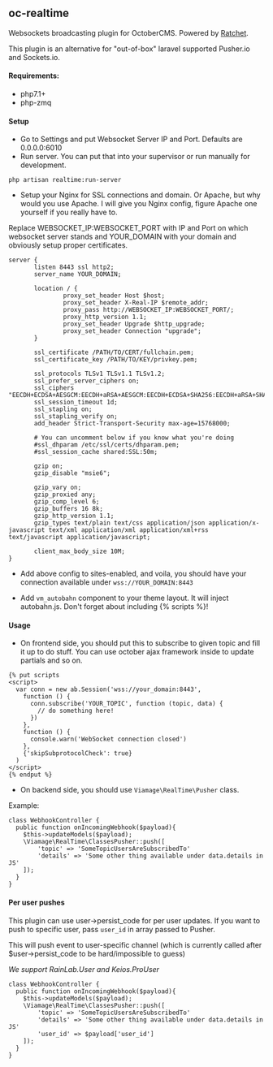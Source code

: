 ## oc-realtime

Websockets broadcasting plugin for OctoberCMS. Powered by [Ratchet](http://socketo.me/).

This plugin is an alternative for "out-of-box" laravel supported Pusher.io and Sockets.io.

#### Requirements:

- php7.1+
- php-zmq

#### Setup

- Go to Settings and put Websocket Server IP and Port. Defaults are 0.0.0.0:6010
- Run server. You can put that into your supervisor or run manually for development.

```
php artisan realtime:run-server
```

- Setup your Nginx for SSL connections and domain. Or Apache, but why would you use Apache. I will give you Nginx config, figure Apache one yourself if you really have to.

Replace WEBSOCKET_IP:WEBSOCKET_PORT with IP and Port on which websocket server stands and YOUR_DOMAIN with your domain and obviously setup proper certificates.

```
server {
       listen 8443 ssl http2;
       server_name YOUR_DOMAIN;

       location / {
               proxy_set_header Host $host;
               proxy_set_header X-Real-IP $remote_addr;
               proxy_pass http://WEBSOCKET_IP:WEBSOCKET_PORT/;
               proxy_http_version 1.1;
               proxy_set_header Upgrade $http_upgrade;
               proxy_set_header Connection "upgrade";
       }

       ssl_certificate /PATH/TO/CERT/fullchain.pem;
       ssl_certificate_key /PATH/TO/KEY/privkey.pem;

       ssl_protocols TLSv1 TLSv1.1 TLSv1.2;
       ssl_prefer_server_ciphers on;
       ssl_ciphers "EECDH+ECDSA+AESGCM:EECDH+aRSA+AESGCM:EECDH+ECDSA+SHA256:EECDH+aRSA+SHA256:EECDH+ECDSA+SHA384:EECDH+ECDSA+SHA256:EECDH+aRSA+SHA384:EDH+aRSA+AESGCM:EDH+aRSA+SHA256:EDH+aRSA:EECDH:!aNULL:!eNULL:!MEDIUM:!LOW:!3DES:!MD5:!EXP:!PSK:!SRP:!DSS:!RC4:!SEED";
       ssl_session_timeout 1d;
       ssl_stapling on;
       ssl_stapling_verify on;
       add_header Strict-Transport-Security max-age=15768000;

       # You can uncomment below if you know what you're doing
       #ssl_dhparam /etc/ssl/certs/dhparam.pem;
       #ssl_session_cache shared:SSL:50m;

       gzip on;
       gzip_disable "msie6";

       gzip_vary on;
       gzip_proxied any;
       gzip_comp_level 6;
       gzip_buffers 16 8k;
       gzip_http_version 1.1;
       gzip_types text/plain text/css application/json application/x-javascript text/xml application/xml application/xml+rss text/javascript application/javascript;

       client_max_body_size 10M;
}

```

- Add above config to sites-enabled, and voila, you should have your connection available under `wss://YOUR_DOMAIN:8443`

- Add `vm_autobahn` component to your theme layout. It will inject autobahn.js. Don't forget about including {% scripts %}!


#### Usage

- On frontend side, you should put this to subscribe to given topic and fill it up to do stuff. You can use october ajax framework inside to update partials and so on. 

```
{% put scripts
<script>
  var conn = new ab.Session('wss://your_domain:8443',
    function () {
      conn.subscribe('YOUR_TOPIC', function (topic, data) {
        // do something here!
      })
    },
    function () {
      console.warn('WebSocket connection closed')
    },
    {'skipSubprotocolCheck': true}
  )
</script>
{% endput %}
```


- On backend side, you should use `Viamage\RealTime\Pusher` class.

Example:

```
class WebhookController {
  public function onIncomingWebhook($payload){
    $this->updateModels($payload);
    \Viamage\RealTime\ClassesPusher::push([
        'topic' => 'SomeTopicUsersAreSubscribedTo'
        'details' => 'Some other thing available under data.details in JS'  
    ]);
  }
}
```

#### Per user pushes

This plugin can use user->persist_code for per user updates. If you want to push to specific user, pass `user_id` in array passed to Pusher.

This will push event to user-specific channel (which is currently called after $user->persist_code to be hard/impossible to guess)

*We support RainLab.User and Keios.ProUser*

```
class WebhookController {
  public function onIncomingWebhook($payload){
    $this->updateModels($payload);
    \Viamage\RealTime\ClassesPusher::push([
        'topic' => 'SomeTopicUsersAreSubscribedTo'
        'details' => 'Some other thing available under data.details in JS'
        'user_id' => $payload['user_id']  
    ]);
  }
}
```
